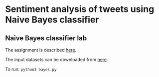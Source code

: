 # Sentiment analysis of tweets using Naive Bayes classifier
## Naive Bayes classifier lab

The assignment is described <a href="https://docs.google.com/document/d/19ScyNorSa9dAcObThK29aRqD_CXAZC163SWPD88GQ7A/edit?usp=sharing">here</a>.

The input datasets can be downloaded from <a href="https://drive.google.com/file/d/1Unf5fVhxy2HHetLASNSRBM-5mIz4UG2h/view?usp=sharing">here</a>.

To run: `python3 bayes.py`
